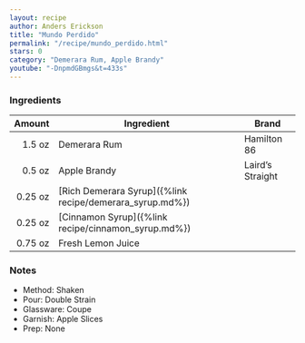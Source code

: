 ```yaml
---
layout: recipe
author: Anders Erickson
title: "Mundo Perdido"
permalink: "/recipe/mundo_perdido.html"
stars: 0
category: "Demerara Rum, Apple Brandy"
youtube: "-DnpmdGBmgs&t=433s"
---
```


### Ingredients

| Amount  | Ingredient                                               | Brand            |
| ------: | -------------------------------------------------------- | ---------------- |
|  1.5 oz | Demerara Rum                                             | Hamilton 86      |
|  0.5 oz | Apple Brandy                                             | Laird’s Straight | 
| 0.25 oz | [Rich Demerara Syrup]({%link recipe/demerara_syrup.md%}) |
| 0.25 oz | [Cinnamon Syrup]({%link recipe/cinnamon_syrup.md%})     |
| 0.75 oz | Fresh Lemon Juice                                        |

### Notes

- Method: Shaken
- Pour: Double Strain
- Glassware: Coupe
- Garnish: Apple Slices
- Prep: None
